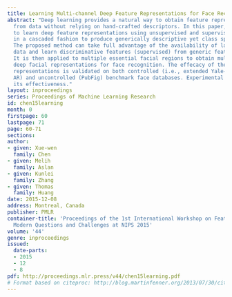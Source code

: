 ```yaml
---
title: Learning Multi-channel Deep Feature Representations for Face Recognition
abstract: "Deep learning provides a natural way to obtain feature representations
  from data without relying on hand-crafted descriptors. In this paper, we propose
  to learn deep feature representations using unsupervised and supervised learning
  in a cascaded fashion to produce generically descriptive yet class speci\fc features.
  The proposed method can take full advantage of the availability of large-scale unlabeled
  data and learn discriminative features (supervised) from generic features (unsupervised).
  It is then applied to multiple essential facial regions to obtain multi-channel
  deep facial representations for face recognition. The effecacy of the proposed feature
  representations is validated on both controlled (i.e., extended Yale- B, Yale, and
  AR) and uncontrolled (PubFig) benchmark face databases. Experimental results show
  its effectiveness."
layout: inproceedings
series: Proceedings of Machine Learning Research
id: chen15learning
month: 0
firstpage: 60
lastpage: 71
page: 60-71
sections: 
author:
- given: Xue-wen
  family: Chen
- given: Melih
  family: Aslan
- given: Kunlei
  family: Zhang
- given: Thomas
  family: Huang
date: 2015-12-08
address: Montreal, Canada
publisher: PMLR
container-title: 'Proceedings of the 1st International Workshop on Feature Extraction:
  Modern Questions and Challenges at NIPS 2015'
volume: '44'
genre: inproceedings
issued:
  date-parts:
  - 2015
  - 12
  - 8
pdf: http://proceedings.mlr.press/v44/chen15learning.pdf
# Format based on citeproc: http://blog.martinfenner.org/2013/07/30/citeproc-yaml-for-bibliographies/
---
```

